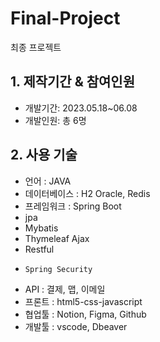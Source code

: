 # Final-Project
 최종 프로젝트


## 1. 제작기간 & 참여인원
- 개발기간: 2023.05.18~06.08
- 개발인원: 총 6명


## 2. 사용 기술
- 언어 : JAVA
- 데이터베이스 : H2 Oracle, Redis
- 프레임워크 : Spring Boot
 - jpa
 -  Mybatis
 -   Thymeleaf Ajax
 -    Restful
 -     Spring Security

- API : 결제, 맵, 이메일
- 프론트 : html5-css-javascript
- 협업툴 : Notion, Figma, Github
- 개발툴 : vscode, Dbeaver
